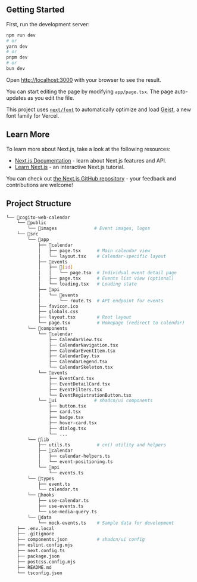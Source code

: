 ## Getting Started

First, run the development server:

```bash
npm run dev
# or
yarn dev
# or
pnpm dev
# or
bun dev
```

Open [http://localhost:3000](http://localhost:3000) with your browser to see the result.

You can start editing the page by modifying `app/page.tsx`. The page auto-updates as you edit the file.

This project uses [`next/font`](https://nextjs.org/docs/app/building-your-application/optimizing/fonts) to automatically optimize and load [Geist](https://vercel.com/font), a new font family for Vercel.

## Learn More

To learn more about Next.js, take a look at the following resources:

- [Next.js Documentation](https://nextjs.org/docs) - learn about Next.js features and API.
- [Learn Next.js](https://nextjs.org/learn) - an interactive Next.js tutorial.

You can check out [the Next.js GitHub repository](https://github.com/vercel/next.js) - your feedback and contributions are welcome!

## Project Structure

```bash
└── 📁cogito-web-calendar
    └── 📁public
        └── 📁images              # Event images, logos
    └── 📁src
        └── 📁app
            ├── 📁calendar
            │   ├── page.tsx      # Main calendar view
            │   └── layout.tsx    # Calendar-specific layout
            ├── 📁events
            │   ├── 📁[id]
            │   │   └── page.tsx  # Individual event detail page
            │   ├── page.tsx      # Events list view (optional)
            │   └── loading.tsx   # Loading state
            ├── 📁api
            │   └── 📁events
            │       └── route.ts  # API endpoint for events
            ├── favicon.ico
            ├── globals.css
            ├── layout.tsx        # Root layout
            └── page.tsx          # Homepage (redirect to calendar)
        └── 📁components
            └── 📁calendar
                ├── CalendarView.tsx
                ├── CalendarNavigation.tsx
                ├── CalendarEventItem.tsx
                ├── CalendarDay.tsx
                ├── CalendarLegend.tsx
                └── CalendarSkeleton.tsx
            └── 📁events
                ├── EventCard.tsx
                ├── EventDetailCard.tsx
                ├── EventFilters.tsx
                └── EventRegistrationButton.tsx
            └── 📁ui              # shadcn/ui components
                ├── button.tsx
                ├── card.tsx
                ├── badge.tsx
                ├── hover-card.tsx
                ├── dialog.tsx
                └── ...
        └── 📁lib
            ├── utils.ts          # cn() utility and helpers
            ├── 📁calendar
            │   ├── calendar-helpers.ts
            │   └── event-positioning.ts
            └── 📁api
                └── events.ts
        └── 📁types
            ├── event.ts
            └── calendar.ts
        └── 📁hooks
            ├── use-calendar.ts
            ├── use-events.ts
            └── use-media-query.ts
        └── 📁data
            └── mock-events.ts    # Sample data for development
    ├── .env.local
    ├── .gitignore
    ├── components.json           # shadcn/ui config
    ├── eslint.config.mjs
    ├── next.config.ts
    ├── package.json
    ├── postcss.config.mjs
    ├── README.md
    └── tsconfig.json
```
